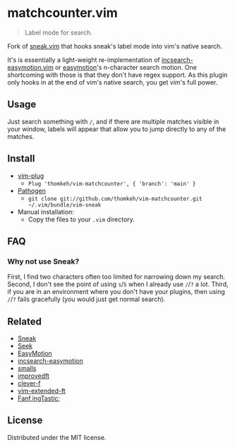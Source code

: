 matchcounter.vim
================

> Label mode for search.

Fork of [sneak.vim](http://github.com/justinmk/vim-sneak)
that hooks sneak's label mode into vim's native search.

It's is essentially a light-weight re-implementation of
[incsearch-easymotion.vim](https://github.com/haya14busa/incsearch-easymotion.vim)
or [easymotion](https://github.com/easymotion/vim-easymotion)'s n-character search motion.
One shortcoming with those is that they don't have regex support.
As this plugin only hooks in at the end of vim's native search, you get vim's full power.

Usage
-----

Just search something with `/`, and if there are multiple matches visible in your window,
labels will appear that allow you to jump directly to any of the matches.

Install
-------

- [vim-plug](https://github.com/junegunn/vim-plug)
  - `Plug 'thomkeh/vim-matchcounter', { 'branch': 'main' }`
- [Pathogen](https://github.com/tpope/vim-pathogen)
  - `git clone git://github.com/thomkeh/vim-matchcounter.git ~/.vim/bundle/vim-sneak`
- Manual installation:
  - Copy the files to your `.vim` directory.

FAQ
---

### Why not use Sneak?

First, I find two characters often too limited for narrowing down my search.
Second, I don't see the point of using `s`/`S` when I already use `/`/`?` a lot.
Third, if you are in an environment where you don't have your plugins,
then using `/`/`?` fails gracefully (you would just get normal search).

Related
-------

* [Sneak](http://github.com/justinmk/vim-sneak)
* [Seek](https://github.com/goldfeld/vim-seek)
* [EasyMotion](https://github.com/Lokaltog/vim-easymotion)
* [incsearch-easymotion](https://github.com/haya14busa/incsearch-easymotion.vim)
* [smalls](https://github.com/t9md/vim-smalls)
* [improvedft](https://github.com/chrisbra/improvedft)
* [clever-f](https://github.com/rhysd/clever-f.vim)
* [vim-extended-ft](https://github.com/svermeulen/vim-extended-ft)
* [Fanf,ingTastic;](https://github.com/dahu/vim-fanfingtastic)

License
-------

Distributed under the MIT license.
